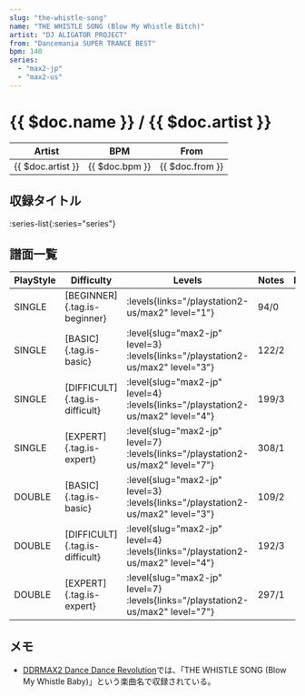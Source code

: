 ```yaml
---
slug: "the-whistle-song"
name: "THE WHISTLE SONG (Blow My Whistle Bitch)"
artist: "DJ ALIGATOR PROJECT"
from: "Dancemania SUPER TRANCE BEST"
bpm: 140
series:
  - "max2-jp"
  - "max2-us"
---
```


# {{ $doc.name }} / {{ $doc.artist }}

|Artist|BPM|From|
|------|---|----|
|{{ $doc.artist }}|{{ $doc.bpm }}|{{ $doc.from }}|

## 収録タイトル

:series-list{:series="series"}

## 譜面一覧

|PlayStyle|Difficulty|Levels|Notes|Movie|
|---------|----------|------|-----|-----|
|SINGLE|[BEGINNER]{.tag.is-beginner}| :levels{links="/playstation2-us/max2" level="1"}|94/0||
|SINGLE|[BASIC]{.tag.is-basic}|<div class="field is-grouped is-grouped-multiline"> :level{slug="max2-jp" level=3} :levels{links="/playstation2-us/max2" level="3"}</div>|122/2||
|SINGLE|[DIFFICULT]{.tag.is-difficult}|<div class="field is-grouped is-grouped-multiline"> :level{slug="max2-jp" level=4} :levels{links="/playstation2-us/max2" level="4"}</div>|199/3||
|SINGLE|[EXPERT]{.tag.is-expert}|<div class="field is-grouped is-grouped-multiline"> :level{slug="max2-jp" level=7} :levels{links="/playstation2-us/max2" level="7"}</div>|308/1||
|DOUBLE|[BASIC]{.tag.is-basic}|<div class="field is-grouped is-grouped-multiline"> :level{slug="max2-jp" level=3} :levels{links="/playstation2-us/max2" level="3"}</div>|109/2||
|DOUBLE|[DIFFICULT]{.tag.is-difficult}|<div class="field is-grouped is-grouped-multiline"> :level{slug="max2-jp" level=4} :levels{links="/playstation2-us/max2" level="4"}</div>|192/3||
|DOUBLE|[EXPERT]{.tag.is-expert}|<div class="field is-grouped is-grouped-multiline"> :level{slug="max2-jp" level=7} :levels{links="/playstation2-us/max2" level="7"}</div>|297/1||

## メモ

- [DDRMAX2 Dance Dance Revolution](/series/max2-us)では、「THE WHISTLE SONG (Blow My Whistle Baby)」という楽曲名で収録されている。
